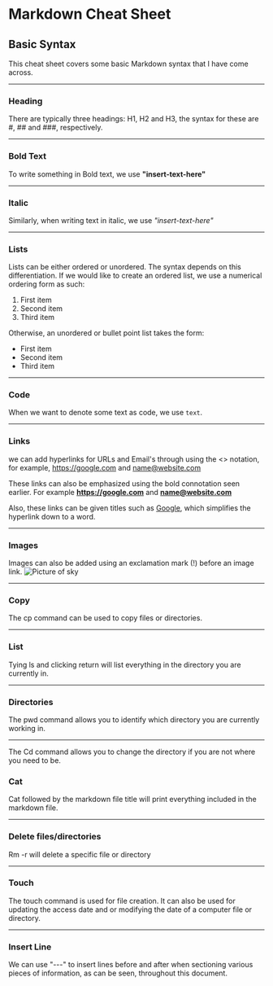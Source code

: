 # Markdown Cheat Sheet

## Basic Syntax 
This cheat sheet covers some basic Markdown syntax that I have come across.

----
### Heading 
There are typically three headings:
 H1, H2 and H3, the syntax for these are #, ## and ###, respectively.

---
### Bold Text
To write something in Bold text, we use **"insert-text-here"**

---
### Italic
Similarly, when writing text in italic, we use *"insert-text-here"*

---
### Lists
Lists can be either ordered or unordered. The syntax depends on this differentiation. If we would like to create an ordered list, we use a numerical ordering form as such:
1. First item
2. Second item
3. Third item

Otherwise, an unordered or bullet point list takes the form:

- First item 
- Second item
- Third item

---
### Code
When we want to denote some text as code, we use `text`.

---
### Links 
we can add hyperlinks for URLs and Email's through using the <> notation, for example, <https://google.com> and <name@website.com>

These links can also be emphasized using the bold connotation seen earlier. For example **<https://google.com>** and **<name@website.com>**

Also, these links can be given titles such as [Google](https://google.com), which simplifies the hyperlink down to a word.

---
### Images
Images can also be added using an exclamation mark (!) before an image link.  ![Picture of sky](https://upload.wikimedia.org/wikipedia/commons/thumb/f/f3/Sunset_Sky_Wallpaper_%285080737981%29.jpg/1200px-Sunset_Sky_Wallpaper_%285080737981%29.jpg)

---
### Copy
The cp command can be used to copy files or directories.

---
### List
Tying ls and clicking return will list everything in the directory you are currently in. 

---
### Directories
The pwd command allows you to identify which directory you are currently working in.

---
The Cd command allows you to change the directory if you are not where you need to be.

### Cat
Cat followed by the markdown file title will print everything included in the markdown file.

---
### Delete files/directories
Rm -r will delete a specific file or directory

---
### Touch
The touch command is used for file creation. It can also be used for updating the access date and or modifying the date of a computer file or directory.

---
### Insert Line 
We can use "---" to insert lines before and after when sectioning various pieces of information, as can be seen, throughout this document.